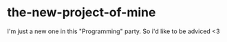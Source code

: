 # the-new-project-of-mine
I'm just a new one in this "Programming" party. So i'd like to be adviced &lt;3
